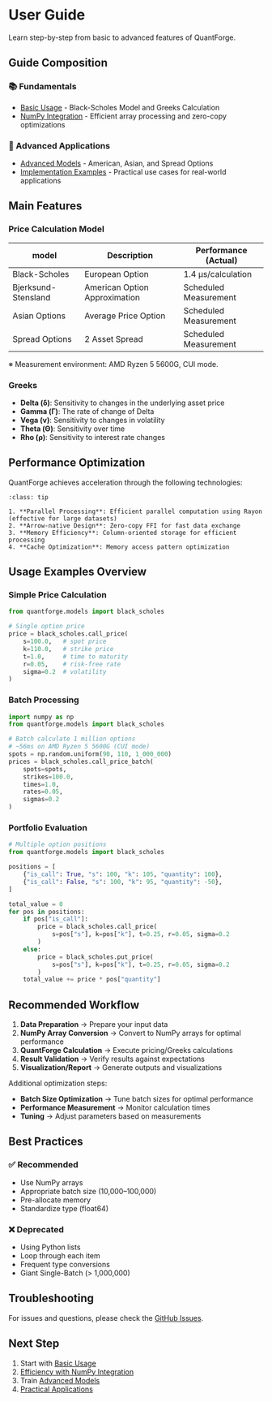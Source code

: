 # User Guide

Learn step-by-step from basic to advanced features of QuantForge.

## Guide Composition

### 📚 Fundamentals

- [Basic Usage](basic_usage.md) - Black-Scholes Model and Greeks Calculation
- [NumPy Integration](numpy_integration.md) - Efficient array processing and zero-copy optimizations

### 🎯 Advanced Applications

- [Advanced Models](advanced_models.md) - American, Asian, and Spread Options
- [Implementation Examples](examples.md) - Practical use cases for real-world applications

## Main Features

### Price Calculation Model

| model | Description | Performance (Actual) |
|--------|------|---------------|
| Black-Scholes | European Option | 1.4 μs/calculation |
| Bjerksund-Stensland | American Option Approximation | Scheduled Measurement |
| Asian Options | Average Price Option | Scheduled Measurement |
| Spread Options | 2 Asset Spread | Scheduled Measurement |

※ Measurement environment: AMD Ryzen 5 5600G, CUI mode.

### Greeks

- **Delta (δ)**: Sensitivity to changes in the underlying asset price
- **Gamma (Γ)**: The rate of change of Delta
- **Vega (ν)**: Sensitivity to changes in volatility
- **Theta (Θ)**: Sensitivity over time
- **Rho (ρ)**: Sensitivity to interest rate changes

## Performance Optimization

QuantForge achieves acceleration through the following technologies:

```{admonition} Optimization Technologies
:class: tip

1. **Parallel Processing**: Efficient parallel computation using Rayon (effective for large datasets)
2. **Arrow-native Design**: Zero-copy FFI for fast data exchange
3. **Memory Efficiency**: Column-oriented storage for efficient processing
4. **Cache Optimization**: Memory access pattern optimization
```

## Usage Examples Overview

### Simple Price Calculation

```python
from quantforge.models import black_scholes

# Single option price
price = black_scholes.call_price(
    s=100.0,   # spot price
    k=110.0,   # strike price
    t=1.0,     # time to maturity
    r=0.05,    # risk-free rate
    sigma=0.2  # volatility
)
```

### Batch Processing

```python
import numpy as np
from quantforge.models import black_scholes

# Batch calculate 1 million options  
# ~56ms on AMD Ryzen 5 5600G (CUI mode)
spots = np.random.uniform(90, 110, 1_000_000)
prices = black_scholes.call_price_batch(
    spots=spots,
    strikes=100.0,
    times=1.0,
    rates=0.05,
    sigmas=0.2
)
```

### Portfolio Evaluation

```python
# Multiple option positions
from quantforge.models import black_scholes

positions = [
    {"is_call": True, "s": 100, "k": 105, "quantity": 100},
    {"is_call": False, "s": 100, "k": 95, "quantity": -50},
]

total_value = 0
for pos in positions:
    if pos["is_call"]:
        price = black_scholes.call_price(
            s=pos["s"], k=pos["k"], t=0.25, r=0.05, sigma=0.2
        )
    else:
        price = black_scholes.put_price(
            s=pos["s"], k=pos["k"], t=0.25, r=0.05, sigma=0.2
        )
    total_value += price * pos["quantity"]
```

## Recommended Workflow

1. **Data Preparation** → Prepare your input data
2. **NumPy Array Conversion** → Convert to NumPy arrays for optimal performance
3. **QuantForge Calculation** → Execute pricing/Greeks calculations
4. **Result Validation** → Verify results against expectations
5. **Visualization/Report** → Generate outputs and visualizations

Additional optimization steps:
- **Batch Size Optimization** → Tune batch sizes for optimal performance
- **Performance Measurement** → Monitor calculation times
- **Tuning** → Adjust parameters based on measurements

## Best Practices

### ✅ Recommended

- Use NumPy arrays
- Appropriate batch size (10,000–100,000)
- Pre-allocate memory
- Standardize type (float64)

### ❌ Deprecated

- Using Python lists
- Loop through each item
- Frequent type conversions
- Giant Single-Batch (> 1,000,000)

## Troubleshooting

For issues and questions, please check the [GitHub Issues](https://github.com/drillan/quantforge/issues).

## Next Step

1. Start with [Basic Usage](basic_usage.md)
2. [Efficiency with NumPy Integration](numpy_integration.md)
3. Train [Advanced Models](advanced_models.md)
4. [Practical Applications](examples.md)
